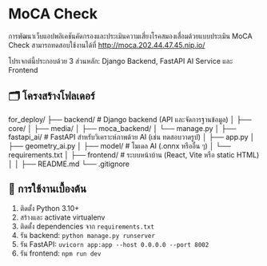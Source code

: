 # MoCA Check

การพัฒนาเว็บแอปพลิเคชันคัดกรองและประเมินความเสี่ยงโรคสมองเสื่อมด้วยแบบประเมิน MoCA Check
สามารถทดสอบใช้งานได้ที่
http://moca.202.44.47.45.nip.io/

โปรเจกต์นี้ประกอบด้วย 3 ส่วนหลัก: Django Backend, FastAPI AI Service และ Frontend
## 🗂️ โครงสร้างโฟลเดอร์
for_deploy/
├── backend/ # Django backend (API และจัดการฐานข้อมูล)
│ ├── core/
│ ├── media/
│ ├── moca_backend/
│ └── manage.py
│
├── fastapi_ai/ # FastAPI สำหรับวิเคราะห์ภาพด้วย AI (เช่น ทดสอบวาดรูป)
│ ├── app.py
│ ├── geometry_ai.py
│ ├── model/ # โมเดล AI (.onnx หรืออื่น ๆ)
│ └── requirements.txt
│
├── frontend/ # ระบบหน้าบ้าน (React, Vite หรือ static HTML)
│ 
│
├── README.md
└── .gitignore

## 📌 การใช้งานเบื้องต้น

1. ติดตั้ง Python 3.10+
2. สร้างและ activate virtualenv
3. ติดตั้ง dependencies จาก `requirements.txt`
4. รัน backend: `python manage.py runserver`
5. รัน FastAPI: `uvicorn app:app --host 0.0.0.0 --port 8002`
6. รัน frontend: `npm run dev`
